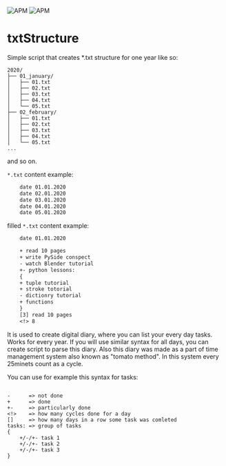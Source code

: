  ![APM](https://img.shields.io/badge/python-2.7-green?style=flat-square)  ![APM](https://img.shields.io/apm/l/vim-mode?style=flat-square)

# txtStructure

Simple script that creates *.txt structure for one year like so:

```
2020/
├── 01_january/
│   ├── 01.txt
│   ├── 02.txt
│   ├── 03.txt
│   ├── 04.txt
│   └── 05.txt
├── 02_february/
│   ├── 01.txt
│   ├── 02.txt
│   ├── 03.txt
│   ├── 04.txt
│   └── 05.txt
...
```

and so on.

`*.txt` content example:

``` 01.txt
	date 01.01.2020
	date 02.01.2020
	date 03.01.2020
	date 04.01.2020
	date 05.01.2020
```

filled `*.txt` content example:
``` 01.txt
	date 01.01.2020

	+ read 10 pages
	+ write PySide conspect
	- watch Blender tutorial
	+- python lessons:
	{
	+ tuple tutorial
	+ stroke totorial
	- dictionry tutorial
	+ functions
	}
	[3] read 10 pages
	<!> 8
```

It is used to create digital diary, where you can list your every day tasks. Works for every year.
If you will use similar syntax for all days, you can create script to parse this diary. 
Also this diary was made as a part of time management system also known as "tomato method". 
In this system every 25minets count as a cycle.

You can use for example this syntax for tasks:

```

-      => not done
+      => done
+-     => particularly done
<!>    => how many cycles done for a day
[]     => how many days in a row some task was comleted
tasks: => group of tasks
{
	+/-/+- task 1
	+/-/+- task 2
	+/-/+- task 3
}

```
